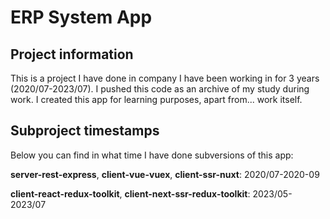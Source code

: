 # ERP System App

## Project information

This is a project I have done in company I have been working in for 3 years (2020/07-2023/07). I pushed this code as an archive of my study during work. I created this app for learning purposes, apart from... work itself.

## Subproject timestamps

Below you can find in what time I have done subversions of this app:

**server-rest-express**, **client-vue-vuex**, **client-ssr-nuxt**: 2020/07-2020-09

**client-react-redux-toolkit**, **client-next-ssr-redux-toolkit**: 2023/05-2023/07
